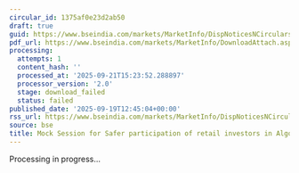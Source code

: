 ```yaml
---
circular_id: 1375af0e23d2ab50
draft: true
guid: https://www.bseindia.com/markets/MarketInfo/DispNoticesNCirculars.aspx?Noticeid={08BA0536-E648-4075-A95F-F0BBA9E84905}&noticeno=20250919-25&dt=09/19/2025&icount=25&totcount=44&flag=0
pdf_url: https://www.bseindia.com/markets/MarketInfo/DownloadAttach.aspx?id=20250919-25&attachedId=
processing:
  attempts: 1
  content_hash: ''
  processed_at: '2025-09-21T15:23:52.288897'
  processor_version: '2.0'
  stage: download_failed
  status: failed
published_date: '2025-09-19T12:45:04+00:00'
rss_url: https://www.bseindia.com/markets/MarketInfo/DispNoticesNCirculars.aspx?Noticeid={08BA0536-E648-4075-A95F-F0BBA9E84905}&noticeno=20250919-25&dt=09/19/2025&icount=25&totcount=44&flag=0
source: bse
title: Mock Session for Safer participation of retail investors in Algorithmic trading
---
```


Processing in progress...